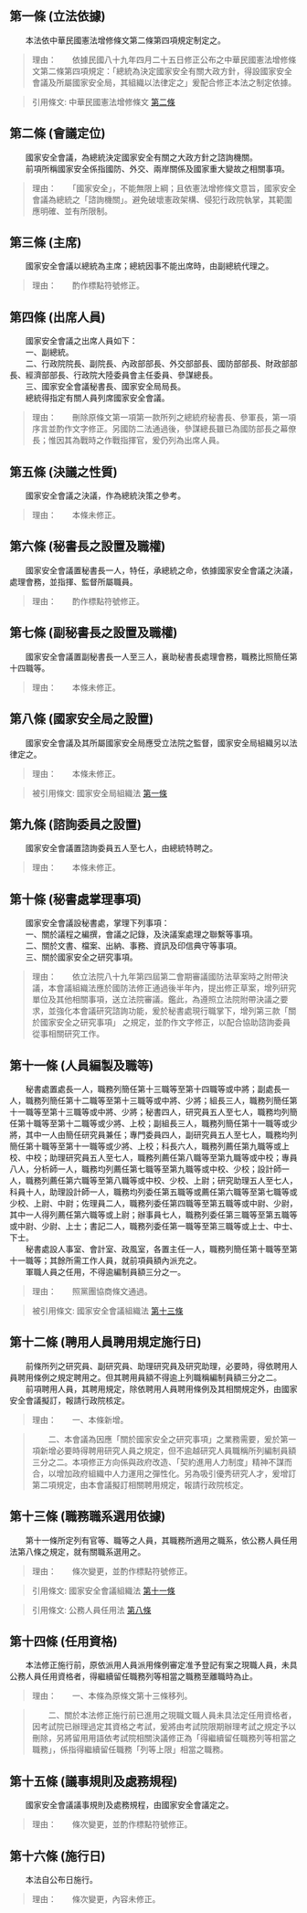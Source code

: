 第一條 (立法依據)
-----------------
　　本法依中華民國憲法增修條文第二條第四項規定制定之。  
> 理由：　　依據民國八十九年四月二十五日修正公布之中華民國憲法增修條文第二條第四項規定：「總統為決定國家安全有關大政方針，得設國家安全會議及所屬國家安全局，其組織以法律定之」爰配合修正本法之制定依據。

> 引用條文: 中華民國憲法增修條文 [第二條](../../國家發展/憲政議題/中華民國憲法增修條文.md#第二條-總統、副總統)



第二條 (會議定位)
-----------------
　　國家安全會議，為總統決定國家安全有關之大政方針之諮詢機關。  
　　前項所稱國家安全係指國防、外交、兩岸關係及國家重大變故之相關事項。  
> 理由：　　「國家安全」，不能無限上綱；且依憲法增修條文意旨，國家安全會議為總統之「諮詢機關」。避免破壞憲政架構、侵犯行政院執掌，其範圍應明確、並有所限制。



第三條 (主席)
-------------
　　國家安全會議以總統為主席；總統因事不能出席時，由副總統代理之。  
> 理由：　　酌作標點符號修正。



第四條 (出席人員)
-----------------
　　國家安全會議之出席人員如下：  
　　一、副總統。  
　　二、行政院院長、副院長、內政部部長、外交部部長、國防部部長、財政部部長、經濟部部長、行政院大陸委員會主任委員、參謀總長。  
　　三、國家安全會議秘書長、國家安全局局長。  
　　總統得指定有關人員列席國家安全會議。  
> 理由：　　刪除原條文第一項第一款所列之總統府秘書長、參軍長，第一項序言並酌作文字修正。另國防二法通過後，參謀總長雖已為國防部長之幕僚長；惟因其為戰時之作戰指揮官，爰仍列為出席人員。



第五條 (決議之性質)
-------------------
　　國家安全會議之決議，作為總統決策之參考。  
> 理由：　　本條未修正。



第六條 (秘書長之設置及職權)
---------------------------
　　國家安全會議置秘書長一人，特任，承總統之命，依據國家安全會議之決議，處理會務，並指揮、監督所屬職員。  
> 理由：　　酌作標點符號修正。



第七條 (副秘書長之設置及職權)
-----------------------------
　　國家安全會議置副秘書長一人至三人，襄助秘書長處理會務，職務比照簡任第十四職等。  
> 理由：　　本條未修正。



第八條 (國家安全局之設置)
-------------------------
　　國家安全會議及其所屬國家安全局應受立法院之監督，國家安全局組織另以法律定之。  
> 理由：　　本條未修正。

> 被引用條文: 國家安全局組織法 [第一條](../../人事其他/組織編制/國家安全局組織法.md#第一條-立法依據)



第九條 (諮詢委員之設置)
-----------------------
　　國家安全會議置諮詢委員五人至七人，由總統特聘之。  
> 理由：　　本條未修正。



第十條 (秘書處掌理事項)
-----------------------
　　國家安全會議設秘書處，掌理下列事項：  
　　一、關於議程之編撰，會議之記錄，及決議案處理之聯繫等事項。  
　　二、關於文書、檔案、出納、事務、資訊及印信典守等事項。  
　　三、關於國家安全之研究事項。  
> 理由：　　依立法院八十九年第四屆第二會期審議國防法草案時之附帶決議，本會議組織法應於國防法修正通過後半年內，提出修正草案，增列研究單位及其他相關事項，送立法院審議。鑑此，為遵照立法院附帶決議之要求，並強化本會議研究諮詢功能，爰於秘書處現行職掌下，增列第三款「關於國家安全之研究事項」 之規定，並酌作文字修正，以配合協助諮詢委員從事相關研究工作。



第十一條 (人員編製及職等)
-------------------------
　　秘書處置處長一人，職務列簡任第十三職等至第十四職等或中將；副處長一人，職務列簡任第十二職等至第十三職等或中將、少將；組長三人，職務列簡任第十一職等至第十三職等或中將、少將；秘書四人，研究員五人至七人，職務均列簡任第十職等至第十二職等或少將、上校；副組長三人，職務列簡任第十一職等或少將，其中一人由簡任研究員兼任；專門委員四人，副研究員五人至七人，職務均列簡任第十職等至第十一職等或少將、上校；科長六人，職務列薦任第九職等或上校、中校；助理研究員五人至七人，職務列薦任第八職等至第九職等或中校；專員八人，分析師一人，職務均列薦任第七職等至第九職等或中校、少校；設計師一人，職務列薦任第六職等至第八職等或中校、少校、上尉；研究助理五人至七人，科員十人，助理設計師一人，職務均列委任第五職等或薦任第六職等至第七職等或少校、上尉、中尉；佐理員二人，職務列委任第四職等至第五職等或中尉、少尉，其中一人得列薦任第六職等或上尉；辦事員七人，職務列委任第三職等至第五職等或中尉、少尉、上士；書記二人，職務列委任第一職等至第三職等或上士、中士、下士。  
　　秘書處設人事室、會計室、政風室，各置主任一人，職務列簡任第十職等至第十一職等；其餘所需工作人員，就前項員額內派充之。  
　　軍職人員之任用，不得逾編制員額三分之一。  
> 理由：　　照黨團協商條文通過。

> 被引用條文: 國家安全會議組織法 [第十三條](../../人事其他/組織編制/國家安全會議組織法.md#第十三條-職務職系選用依據)



第十二條 (聘用人員聘用規定施行日)
---------------------------------
　　前條所列之研究員、副研究員、助理研究員及研究助理，必要時，得依聘用人員聘用條例之規定聘用之。但其聘用員額不得逾上列職稱編制員額三分之二。  
　　前項聘用人員，其聘用規定，除依聘用人員聘用條例及其相關規定外，由國家安全會議擬訂，報請行政院核定。  
> 理由：　　一、本條新增。

> 　　二、本會議為因應「關於國家安全之研究事項」之業務需要，爰於第一項新增必要時得聘用研究人員之規定，但不逾越研究人員職稱所列編制員額三分之二。本項修正方向係與政府改造、「契約進用人力制度」精神不謀而合，以增加政府組織中人力運用之彈性化。另為吸引優秀研究人才，爰增訂第二項規定，由本會議擬訂相關聘用規定，報請行政院核定。



第十三條 (職務職系選用依據)
---------------------------
　　第十一條所定列有官等、職等之人員，其職務所適用之職系，依公務人員任用法第八條之規定，就有關職系選用之。  
> 理由：　　條次變更，並酌作標點符號修正。

> 引用條文: 國家安全會議組織法 [第十一條](../../人事其他/組織編制/國家安全會議組織法.md#第十一條-人員編製及職等)

> 引用條文: 公務人員任用法 [第八條](../../考試/任免升遷/公務人員任用法.md#第八條-職系說明書)



第十四條 (任用資格)
-------------------
　　本法修正施行前，原依派用人員派用條例審定准予登記有案之現職人員，未具公務人員任用資格者，得繼續留任職務列等相當之職務至離職時為止。  
> 理由：　　一、本條為原條文第十三條移列。

> 　　二、關於本法修正施行前已進用之現職文職人員未具法定任用資格者，因考試院已辦理過定其資格之考試，爰將由考試院限期辦理考試之規定予以刪除，另將留用用語依考試院相關決議修正為「得繼續留任職務列等相當之職務」，係指得繼續留任職務「列等上限」相當之職務。



第十五條 (議事規則及處務規程)
-----------------------------
　　國家安全會議議事規則及處務規程，由國家安全會議定之。  
> 理由：　　條次變更，並酌作標點符號修正。



第十六條 (施行日)
-----------------
　　本法自公布日施行。  
> 理由：　　條次變更，內容未修正。